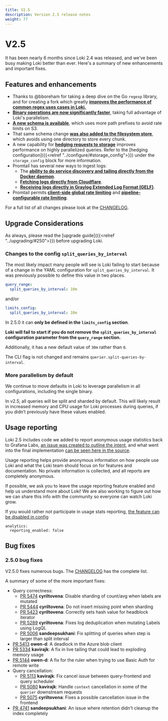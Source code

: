 ```yaml
---
title: V2.5
description: Version 2.5 release notes
weight: 77
---
```


# V2.5

It has been nearly 6 months since Loki 2.4 was released, and we’ve been busy making Loki better than ever. Here's a summary of new enhancements and important fixes.

## Features and enhancements

- Thanks to @bboreham for taking a deep dive on the Go `regexp` library, and for creating a fork which greatly **[improves the performance of common regex uses cases in Loki.](https://github.com/grafana/loki/pull/5315)**
- **[Binary operations are now significantly faster](https://github.com/grafana/loki/pull/5317)**, taking full advantage of Loki's parallelism.
- **[A new schema is available](https://github.com/grafana/loki/pull/5054)**, which uses more path prefixes to avoid rate limits on S3.
- That same schema change **[was also added to the filesystem store](https://github.com/grafana/loki/pull/5291)**, which avoids using one directory to store every chunk.
- A new capability for **[hedging requests to storage](https://github.com/grafana/loki/pull/4826)** improves performance on highly parallelized queries. Refer to the [hedging configuration]({{<relref "../configure/#storage_config">}}) under the `storage_config` block for more information.
- Promtail has several new ways to ingest logs:
    - The **[ability to do service discovery and tailing directly from the Docker daemon](https://github.com/grafana/loki/pull/4911)**.
    - **[Fetching logs directly from Cloudflare](https://github.com/grafana/loki/pull/4813)**.
    - **[Receiving logs directly in Graylog Extended Log Format (GELF)](https://github.com/grafana/loki/pull/4744)**.
- Promtail permits **[client-side global rate limiting](https://github.com/grafana/loki/pull/5031)** and **[pipeline-configurable rate limiting](https://github.com/grafana/loki/pull/5051)**.

For a full list of all changes please look at the [CHANGELOG](https://github.com/grafana/loki/blob/main/CHANGELOG.md).

## Upgrade Considerations

As always, please read the [upgrade guide]({{<relref "../upgrading/#250">}}) before upgrading Loki.

### Changes to the config `split_queries_by_interval`
The most likely impact many people will see is Loki failing to start because of a change in the YAML configuration for `split_queries_by_interval`. It was previously possible to define this value in two places.

```yaml
query_range:
  split_queries_by_interval: 10m
```

and/or

```yaml
limits_config:
  split_queries_by_interval: 10m
```

In 2.5.0 it can **only be defined in the `limits_config` section**. 

**Loki will fail to start if you do not remove the `split_queries_by_interval` configuration parameter from the `query_range` section.**

Additionally, it has a new default value of `30m` rather than `0`.

The CLI flag is not changed and remains `querier.split-queries-by-interval`.

### More parallelism by default

We continue to move defaults in Loki to leverage parallelism in all configurations, including the single binary.

In v2.5, all queries will be split and sharded by default. This will likely result in increased memory and CPU usage for Loki processes during queries, if you didn’t previously have these values enabled.

## Usage reporting

Loki 2.5 includes code we added to report anonymous usage statistics back to Grafana Labs, [an issue was created to outline the intent](https://github.com/grafana/loki/issues/5062), and what went into the final implementation [can be seen here in the source](https://github.com/grafana/loki/blob/v2.5.0/pkg/usagestats/stats.go#L75).

Usage reporting helps provide anonymous information on how people use Loki and what the Loki team should focus on for features and documentation. No private information is collected, and all reports are completely anonymous. 

If possible, we ask you to leave the usage reporting feature enabled and help us understand more about Loki! We are also working to figure out how we can share this info with the community so everyone can watch Loki grow.

If you would rather not participate in usage stats reporting, [the feature can be disabled in config](/docs/loki/latest/configuration/#analytics)

```
analytics:
  reporting_enabled: false
```

## Bug fixes

### 2.5.0 bug fixes

V2.5.0 fixes numerous bugs. The [CHANGELOG](https://github.com/grafana/loki/blob/main/CHANGELOG.md) has the complete list.

A summary of some of the more important fixes:

* Query correctness:
  * [PR 5474](https://github.com/grafana/loki/pull/5474) **cyriltovena**: Disable sharding of count/avg when labels are mutated
  * [PR 5444](https://github.com/grafana/loki/pull/5444) **cyriltovena**: Do not insert missing point when sharding
  * [PR 5423](https://github.com/grafana/loki/pull/5423) **cyriltovena**: Correctly sets hash value for headblock iterator
  * [PR 5289](https://github.com/grafana/loki/pull/5289) **cyriltovena**: Fixes log deduplication when mutating Labels using LogQL
  * [PR 5006](https://github.com/grafana/loki/pull/5006) **sandeepsukhani**: Fix splitting of queries when step is larger than split interval
* [PR 5413](https://github.com/grafana/loki/pull/5413) **owen-d**: A deadlock in the Azure blob client
* [PR 5334](https://github.com/grafana/loki/pull/5334) **kavirajk**: A fix in live tailing that could lead to exploding memory usage
* [PR 5144](https://github.com/grafana/loki/pull/5144) **owen-d**: A fix for the ruler when trying to use Basic Auth for remote write
* Query cancellation:
  * [PR 5113](https://github.com/grafana/loki/pull/5113) **kavirajk**: Fix cancel issue between query-frontend and query scheduler
  * [PR 5080](https://github.com/grafana/loki/pull/5080) **kavirajk**: Handle `context` cancellation in some of the `querier` downstream requests
  * [PR 5075](https://github.com/grafana/loki/pull/5075) **cyriltovena**: Fixes a possible cancellation issue in the frontend
* [PR 4741](https://github.com/grafana/loki/pull/4741) **sandeepsukhani**: An issue where retention didn't cleanup the index completely
